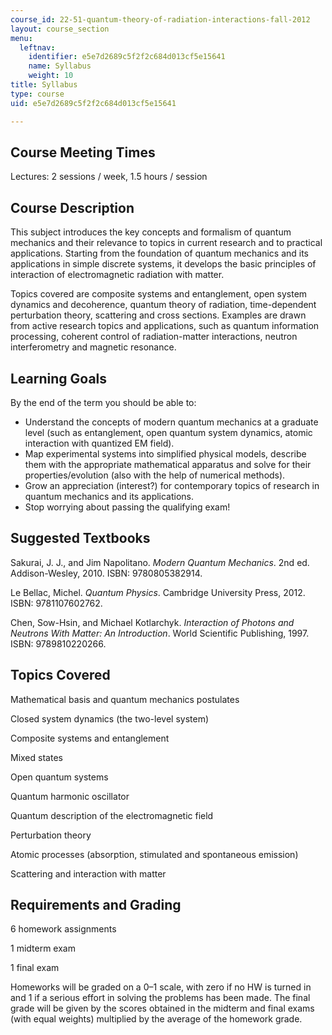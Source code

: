 ```yaml
---
course_id: 22-51-quantum-theory-of-radiation-interactions-fall-2012
layout: course_section
menu:
  leftnav:
    identifier: e5e7d2689c5f2f2c684d013cf5e15641
    name: Syllabus
    weight: 10
title: Syllabus
type: course
uid: e5e7d2689c5f2f2c684d013cf5e15641

---
```


Course Meeting Times
--------------------

Lectures: 2 sessions / week, 1.5 hours / session

Course Description
------------------

This subject introduces the key concepts and formalism of quantum mechanics and their relevance to topics in current research and to practical applications. Starting from the foundation of quantum mechanics and its applications in simple discrete systems, it develops the basic principles of interaction of electromagnetic radiation with matter.

Topics covered are composite systems and entanglement, open system dynamics and decoherence, quantum theory of radiation, time-dependent perturbation theory, scattering and cross sections. Examples are drawn from active research topics and applications, such as quantum information processing, coherent control of radiation-matter interactions, neutron interferometry and magnetic resonance.

Learning Goals
--------------

By the end of the term you should be able to:

*   Understand the concepts of modern quantum mechanics at a graduate level (such as entanglement, open quantum system dynamics, atomic interaction with quantized EM field).
*   Map experimental systems into simplified physical models, describe them with the appropriate mathematical apparatus and solve for their properties/evolution (also with the help of numerical methods).
*   Grow an appreciation (interest?) for contemporary topics of research in quantum mechanics and its applications.
*   Stop worrying about passing the qualifying exam!

Suggested Textbooks
-------------------

Sakurai, J. J., and Jim Napolitano. _Modern Quantum Mechanics_. 2nd ed. Addison-Wesley, 2010. ISBN: 9780805382914.

Le Bellac, Michel. _Quantum Physics_. Cambridge University Press, 2012. ISBN: 9781107602762.

Chen, Sow-Hsin, and Michael Kotlarchyk. _Interaction of Photons and Neutrons With Matter: An Introduction_. World Scientific Publishing, 1997. ISBN: 9789810220266.

Topics Covered
--------------

Mathematical basis and quantum mechanics postulates

Closed system dynamics (the two-level system)

Composite systems and entanglement

Mixed states

Open quantum systems

Quantum harmonic oscillator

Quantum description of the electromagnetic field

Perturbation theory

Atomic processes (absorption, stimulated and spontaneous emission)

Scattering and interaction with matter

Requirements and Grading
------------------------

6 homework assignments

1 midterm exam

1 final exam

Homeworks will be graded on a 0–1 scale, with zero if no HW is turned in and 1 if a serious effort in solving the problems has been made. The final grade will be given by the scores obtained in the midterm and final exams (with equal weights) multiplied by the average of the homework grade.